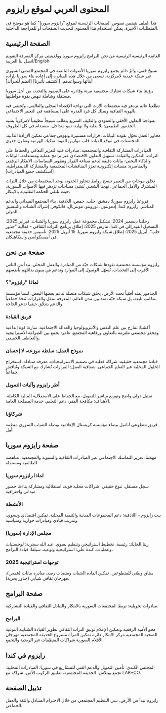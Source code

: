# المحتوى العربي لموقع رايزوم

هذا الملف يتضمن نصوص الصفحات الرئيسية لموقع "رايزوم سوريا" كما هو موضح في المتطلبات الأخيرة. يمكن استخدام هذا المحتوى لتحديث الصفحات أو للمراجعة الداخلية.

## الصفحة الرئيسية

القائمة الرئيسية
الرئيسية
من نحن
البرامج
رايزوم سوريا
وولفينيتي
مركز المعرفة
التقويم
اتصل بنا
العربية/English

نسيجٌ خَفي، وأثرٌ دائم
يجمع رايزوم سوريا الأصوات النابضة في المجتمع المدني السوري عبر شبكة عقدية لامركزية. نسعى من خلال هذه المبادرة إلى إعادة بناء سوريا بإرادة أبنائها وسواعدهم.
[اكتشف تأثيرنا] [انضم للحراك]

رؤيتنا
بناء شبكات تشارك مجتمعية مرنة وقادرة على الصمود والتجدد، من أجل سوريا مستقلة وشاملة تنهض بقوة مواطنيها.

تطلعنا
عالم تزدهر فيه مجتمعات الإرث التي تواجه الإقصاء المحلي والعالمي، وتُحتفى فيه بالهوية الثقافية ويملك كل فرد القدرة على المساهمة في التغيير الاجتماعي.

نموذجنا
التعاون الأفقي والعمودي والتكيف السريع يتطلب نسيجاً تنظيمياً لامركزياً يشبه الجذمور الطبيعي: بلا بداية ولا نهاية، نمو متداخل، مستدام في كل الظروف.

محاور العمل
تحوّل تقوده البيانات: قرارات مستنيرة ونهوض جماعي
تمكين الإرادة الذاتية: المجتمعات في موقع القيادة
قلب موازين القوة: تفكيك الهرمية وتعاون جذري

المبادرات
المشاركة الثقافية والمجتمعية: مبادرات فنية لتعزيز التعافي والحفاظ على التراث.
التمكين والقيادة: تسهيل التعاون الاقتصادي عبر برامج عملية ومستدامة.
البيانات والذكاء البحثي: بيانات دقيقة لدعم صناعة القرار وتطوير السياسات.
الابتكار الرقمي والمناصرة: منصات إلكترونية تعزز المناقشات المجتمعية والمشاركة الديمقراطية.
[استكشف جميع المبادرات]

نخلق موجات من التغيير
ننسج روابط تتجاوز الحدود، نوحد المجتمعات من خلال التراث المشترك والأمل الجماعي. نهجنا الشعبي يُنشئ مساحات تزدهر فيها الأصوات السورية، حيث تلتقي الحكمة التقليدية بالابتكار.

فروعنا
رايزوم سوريا: دمشق، حلب، حمص، اللاذقية. بناء المجتمع الميداني والدعم المباشر.
رايزوم كندا: إدمونتون، تورونتو، مونتريال، فانكوفر. إشراك الشتات والتنسيق الدولي.

رحلتنا
ديسمبر 2024: تشكيل مجموعة عمل رايزوم سوريا والشتات.
فبراير 2025: التسجيل الفيدرالي في كندا.
مارس 2025: إطلاق برنامج التراث الثقافي - فعالية "جذور حلب".
أبريل 2025: إطلاق شبكة رايزوم سوريا.
15 أبريل 2025: تأسيس حديقة مجتمعية في أميسكواسي واسكاهيكان.

## صفحة من نحن
رايزوم مؤسسة مجتمعية تقودها شبكات حيّة من المبادرة والعمل المحلي. نبدأ من الناس الأقرب إلى التحديات. نُسهّل الوصول إلى الموارد وندعم مَن يبنون بدائلهم بأنفسهم.

### لماذا "رايزوم"؟
الجذمور يمتد أفقياً تحت الأرض، يخلق شبكات متصلة تدعم بعضها البعض. لسنا مؤسسة بمكاتب تابعة، بل شبكة حيّة تمتد بين مدن العالم. المعرفة تنتقل والقرارات تُتخذ جماعياً والدعم يتدفّق حيثما تدعو الحاجة.

### فريق القيادة
أكشيا: تمازج بين علم النفس والأنثروبولوجيا والعدالة الاجتماعية.
سارة: قوة إبداعية ومحفز مجتمعي ملتزمة بالتعاون ورفاهية المجتمع.
عامر: يجمع بين الصرامة الاستراتيجية والتعاطف الحقيقي.

### نموذج العمل: سلطة موزعة، لا إحسان
قيادة مجتمعية حقيقية: شراكة فعلية في تصميم الاستراتيجيات.
معرفة متبادلة: استخراج الحلول المحلية عبر التعلم الجماعي.
شفافية العمل: القرارات تُشارك مع الشبكة وتُناقش جماعياً.

### أطر رايزوم وآليات التمويل
تمثيل دولي واضح وتوزيع مباشر للتمويل، مع الحفاظ على الاستقلالية المالية الكاملة.
الأهداف: مكافحة الفقر، دعم التعليم، خدمة المصلحة العامة.

### شركاؤنا
فريق متطوعي أناميل بيضاء
مؤسسة كريستال الإعلامية
بوصلة الشباب السوري
منظمة أمل

## صفحة رايزوم سوريا
مهمتنا: تعزيز التماسك الاجتماعي عبر المبادرات الثقافية والنسوية والمجتمعية، مناهضة للطائفية ومستقلة.

### لماذا رايزوم سوريا
سجل مستقل، تنوع حقيقي، شراكات محلية قوية، استقلالية ومشاركة بناءة، حضور ميداني واحترافية.

### الأنشطة
بيت رايزوم – اللاذقية: دعم المجموعات المدنية والتنمية المحلية.
تمكين اقتصادي ونسوي، وتدريب قيادي ومبادرات حوارية وسياسية.

### مجلس الإدارة (سوريا)
ريتا الحايك: رئيسة، تخطيط استراتيجي وتنظيم نسوي.
عبد الله سجرية: لوجستيات وعمليات.
كندة علي: استراتيجية وتوعية.
سيلفا: قيادة البرامج.

### توجهات استراتيجية 2025
ميثاق وطني للمتطوعين، تمكين القادة الشباب ومنصات رصد، مبادرة بيانات (همس)، مهرجان ثقافي شبابي (جذور بحرية).

## صفحة البرامج
مبادرات تحويلية: تربط المجتمعات السورية بالابتكار والتبادل الثقافي والقيادة التشاركية.

### البرامج
محو الأمية الرقمية وتمكين الإعلام
توثيق التراث الثقافي
تطوير القيادة الشبابية
التوعية الصحية المجتمعية
مركز الابتكار
دائرة تمكين المرأة
مشروع الحديقة المجتمعية
مهرجان الأفلام السورية
شراكات المنظمات غير الربحية والتجمع

## رايزوم في كندا
المجلس الكندي: تأمين التمويل والدعم الفني للمشاريع في سوريا.
المبادرات المحلية: تجمع بوتلاش، الحديقة المجتمعية، تطبيق الركوب الآمن، شراكة مع LAB*CO.

## تذييل الصفحة
رايزوم تبدأ من الأرض، نبني التنظيم المجتمعي من خلال الاحترام المتبادل والثقة والعمل الجماعي.
